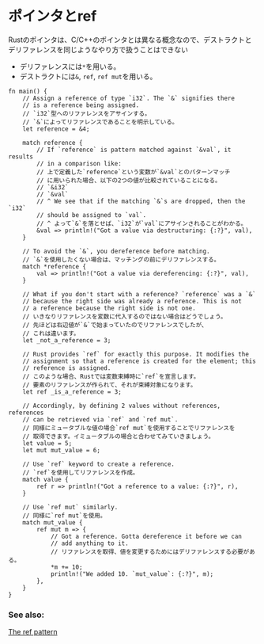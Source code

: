 <!--
# pointers/ref
-->
# ポインタとref

<!--
For pointers, a distinction needs to be made between destructuring
and dereferencing as they are different concepts which are used
differently from languages like C/C++.
-->
Rustのポインタは、C/C++のポインタとは異なる概念なので、デストラクトとデリファレンスを同じようなやり方で扱うことはできない

<!--
 * Dereferencing uses `*`
 * Destructuring uses `&`, `ref`, and `ref mut`
-->
* デリファレンスには`*`を用いる。
* デストラクトには`&`, `ref`, `ref mut`を用いる。

```rust,editable
fn main() {
    // Assign a reference of type `i32`. The `&` signifies there
    // is a reference being assigned.
    // `i32`型へのリファレンスをアサインする。
    // `&`によってリファレンスであることを明示している。
    let reference = &4;

    match reference {
        // If `reference` is pattern matched against `&val`, it results
        // in a comparison like:
        // 上で定義した`reference`という変数が`&val`とのパターンマッチ
        // に用いられた場合、以下の2つの値が比較されていることになる。
        // `&i32`
        // `&val`
        // ^ We see that if the matching `&`s are dropped, then the `i32`
        // should be assigned to `val`.
        // ^ よって`&`を落とせば、`i32`が`val`にアサインされることがわかる。
        &val => println!("Got a value via destructuring: {:?}", val),
    }

    // To avoid the `&`, you dereference before matching.
    // `&`を使用したくない場合は、マッチングの前にデリファレンスする。
    match *reference {
        val => println!("Got a value via dereferencing: {:?}", val),
    }

    // What if you don't start with a reference? `reference` was a `&`
    // because the right side was already a reference. This is not
    // a reference because the right side is not one.
    // いきなりリファレンスを変数に代入するのではない場合はどうでしょう。
    // 先ほどは右辺値が`&`で始まっていたのでリファレンスでしたが、
    // これは違います。
    let _not_a_reference = 3;

    // Rust provides `ref` for exactly this purpose. It modifies the
    // assignment so that a reference is created for the element; this
    // reference is assigned.
    // このような場合、Rustでは変数束縛時に`ref`を宣言します。
    // 要素のリファレンスが作られて、それが束縛対象になります。
    let ref _is_a_reference = 3;

    // Accordingly, by defining 2 values without references, references
    // can be retrieved via `ref` and `ref mut`.
    // 同様にミュータブルな値の場合`ref mut`を使用することでリファレンスを
    // 取得できます。イミュータブルの場合と合わせてみていきましょう。
    let value = 5;
    let mut mut_value = 6;

    // Use `ref` keyword to create a reference.
    // `ref`を使用してリファレンスを作成。
    match value {
        ref r => println!("Got a reference to a value: {:?}", r),
    }

    // Use `ref mut` similarly.
    // 同様に`ref mut`を使用。
    match mut_value {
        ref mut m => {
            // Got a reference. Gotta dereference it before we can
            // add anything to it.
            // リファレンスを取得、値を変更するためにはデリファレンスする必要がある。
            *m += 10;
            println!("We added 10. `mut_value`: {:?}", m);
        },
    }
}
```

### See also:

[The ref pattern](../../../scope/borrow/ref.md)
